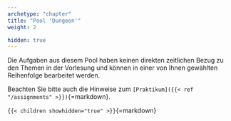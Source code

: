 ```yaml
---
archetype: "chapter"
title: "Pool 'Dungeon'"
weight: 2

hidden: true
---
```



Die Aufgaben aus diesem Pool haben keinen direkten zeitlichen Bezug zu den Themen in
der Vorlesung und können in einer von Ihnen gewählten Reihenfolge bearbeitet werden.

Beachten Sie bitte auch die Hinweise zum `[Praktikum]({{< ref "/assignments" >}})`{=markdown}.


`{{< children showhidden="true" >}}`{=markdown}
